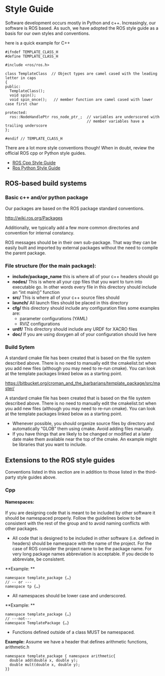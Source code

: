 # Style Guide #

Software development occurs mostly in Python and c++.   Increasingly, our software is ROS based.  As such, we have adopted the ROS style guide as a basis for our own styles and conventions.  

here is a quick example for C++

```
#ifndef TEMPLATE_CLASS_H
#define TEMPLATE_CLASS_H

#include <ros/ros.h>

class TemplateClass  // Object types are camel cased with the leading letter in caps
{
public:
  TemplateClass();
  void spin();  
  void spin_once();   // member function are camel cased with lower case first char

protected:
  ros::NodeHandlePtr ros_node_ptr_;  // variables are underscored with
                                     // member variables have a trailing underscore
};

#endif // TEMPLATE_CLASS_H
```

There are a lot more style conventions though!  When in doubt, review the official ROS cpp or Python style guides.

- [ROS Cpp Style Guide](http://wiki.ros.org/CppStyleGuide)
- [Ros Python Style Guide](http://wiki.ros.org/PyStyleGuide)

## ROS-based build systems ##

### Basic c++ and/or python package ###

Our packages are based on the ROS package standard conventions.

http://wiki.ros.org/Packages

Additionally,  we typically add a few more common directories and convention for internal constancy.

ROS messages should be in their own sub-package.   That way they can be easily built and imported by external packages without the need to compile the parent package.

### File structure (for the main package): ###

- **include/package_name** this is where all of your c++ headers should go
- **nodes/** This is where all your cpp files that you want to turn into executable go.  In other words every file in this directory should include an “int main()” function
- **src/** This is where all of your c++ source files should 
- **launch/** All launch files should be placed in this directory
- **cfg/** this directory should include any configuration files some examples are:
  - parameter configurations (YAML)
  - RVIZ configurations
- **urdf/** This directory should include any URDF for XACRO files
- **doc/** If you are using doxygen all of your configuration should live here

### Build Sytem ###
A standard cmake file has been created that is based on the file system described above.  There is no need to manually edit the cmakelist.txt when you add new files (although you may need to re-run cmake).  You can look at the template packages linked below as a starting point.

https://bitbucket.org/croman_and_the_barbarians/template_package/src/master/

A standard cmake file has been created that is based on the file system described above.  There is no need to manually edit the cmakelist.txt when you add new files (although you may need to re-run cmake).  You can look at the template packages linked below as a starting point.

- Whenever possible, you should organize source files by directory and automatically “GLOB” them using cmake.  Avoid adding files manually.
- If you have things that are likely to be changed or modified at a later date make them available near the top of the cmake.   An example might be libraries that you want to include.

## Extensions to the ROS style guides ##

Conventions listed in this section are in addition to those listed in the third-party style guides above.

### Cpp ##

#### Namespaces: ####

If you are designing code that is meant to be included by other software it should be namespaced properly.   Follow the guidelines below to be consistent with the rest of the group and to avoid naming conflicts with other packages.

- All code that is designed to be included in other software (i.e. defined in headers) should be namespace with the name of the project.  For the case of ROS consider the project name to be the package name.  For very long package names abbreviation is acceptable.  If you decide to abbreviate, be consistent.

**Example: **
```
namespace template_package {…}
// -- or ---
namespace tp {…}
```

- All namespaces should be lower case and underscored.

**Example: **
```
namespace template_package {…}
// ---not--- 
namespace TemplatePackage {…}
```
- Functions defined outside of a class MUST be namespaced.

**Example:** Assume we have a header that defines arithmetic functions, arithmetic.h
```
namespace template_package { namespace arithmetic{
  double add(double x, double y);
  double mult(double x, double y);
}}
```

